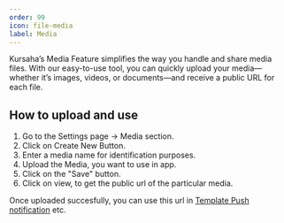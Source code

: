 ```yaml
---
order: 99
icon: file-media
label: Media
---
```


Kursaha’s Media Feature simplifies the way you handle and share media files. With our easy-to-use tool, you can quickly upload your media—whether it’s images, videos, or documents—and receive a public URL for each file.

## How to upload and use

1. Go to the Settings page -> Media section.
2. Click on Create New Button.
3. Enter a media name for identification purposes.
4. Upload the Media, you want to use in app.
5. Click on the "Save" button.
6. Click on view, to get the public url of the particular media.

Once uploaded succesfully, you can use this url in [Template Push notification](../template/PushNotification.md/#3-add-an-image) etc.
